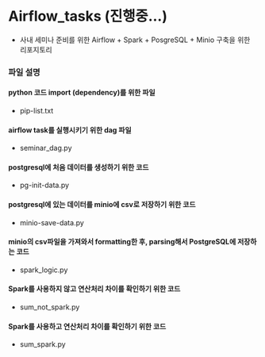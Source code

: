 # Airflow_tasks (진행중...)

* 사내 세미나 준비를 위한 Airflow + Spark + PosgreSQL + Minio 구축을 위한 리포지토리


### 파일 설명

#### python 코드 import (dependency)를 위한 파일

* pip-list.txt 

#### airflow task를 실행시키기 위한 dag 파일

* seminar_dag.py

#### postgresql에 처음 데이터를 생성하기 위한 코드

* pg-init-data.py

#### postgresql에 있는 데이터를 minio에 csv로 저장하기 위한 코드

* minio-save-data.py

#### minio의 csv파일을 가져와서 formatting한 후, parsing해서 PostgreSQL에 저장하는 코드

* spark_logic.py 

#### Spark를 사용하지 않고 연산처리 차이를 확인하기 위한 코드

* sum_not_spark.py 

#### Spark를 사용하고 연산처리 차이를 확인하기 위한 코드

* sum_spark.py  

 
